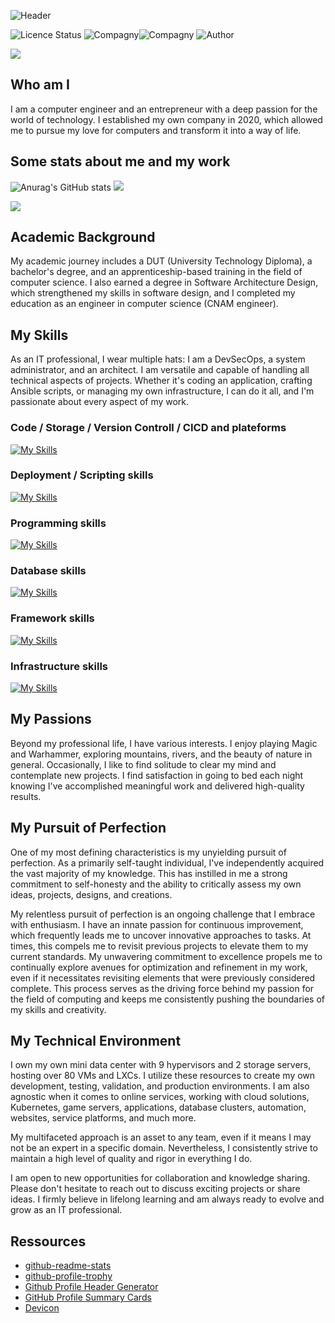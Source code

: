 ![Header](https://gitlab.com/LordRobinCbz/LordRobinCbz/-/raw/main/assets/github-header-image.png?ref_type=heads)

![Licence Status](https://img.shields.io/badge/licence-MIT-brightgreen)
![Compagny](https://img.shields.io/badge/Compagny-Capgemini-blue)![Compagny](https://img.shields.io/badge/Compagny-Labo--CBZ-blue)
![Author](https://img.shields.io/badge/Author-Lord%20Robin%20Cbz-blue)

![](https://github-profile-trophy.vercel.app/?username=LordRobinCbz&theme=algolia)

## Who am I

I am a computer engineer and an entrepreneur with a deep passion for the world of technology. I established my own company in 2020, which allowed me to pursue my love for computers and transform it into a way of life.

## Some stats about me and my work

![Anurag's GitHub stats](https://github-readme-stats.vercel.app/api?username=lordrobincbz&show_icons=true&theme=cobalt) ![](http://github-profile-summary-cards.vercel.app/api/cards/most-commit-language?username=LordRobinCbz&theme=cobalt)

![](http://github-profile-summary-cards.vercel.app/api/cards/profile-details?username=LordRobinCbz&theme=cobalt)

## Academic Background

My academic journey includes a DUT (University Technology Diploma), a bachelor's degree, and an apprenticeship-based training in the field of computer science. I also earned a degree in Software Architecture Design, which strengthened my skills in software design, and I completed my education as an engineer in computer science (CNAM engineer).

## My Skills

As an IT professional, I wear multiple hats: I am a DevSecOps, a system administrator, and an architect. I am versatile and capable of handling all technical aspects of projects. Whether it's coding an application, crafting Ansible scripts, or managing my own infrastructure, I can do it all, and I'm passionate about every aspect of my work.

### Code / Storage / Version Controll / CICD and plateforms

[![My Skills](https://skillicons.dev/icons?i=github,gitlab,git,jenkins,stackoverflow,postman,vscode,visualstudio,blender,discord,eclipse,grafana)](https://skillicons.dev)

### Deployment / Scripting skills

[![My Skills](https://skillicons.dev/icons?i=ansible,bash,powershell,regex,bots,md)](https://skillicons.dev)

### Programming skills

[![My Skills](https://skillicons.dev/icons?i=java,php,python,c,javascript,html,css,ts,cs,cpp)](https://skillicons.dev)

### Database skills

[![My Skills](https://skillicons.dev/icons?i=redis,mysql,mongodb,prometheus,postgres,kafka)](https://skillicons.dev)

### Framework skills

[![My Skills](https://skillicons.dev/icons?i=nodejs,symfony,dotnet,wordpress,spring)](https://skillicons.dev)

### Infrastructure skills

[![My Skills](https://skillicons.dev/icons?i=cloudflare,docker,kubernetes,linux,nginx,openstack,openshift,raspberrypi)](https://skillicons.dev)


## My Passions

Beyond my professional life, I have various interests. I enjoy playing Magic and Warhammer, exploring mountains, rivers, and the beauty of nature in general. Occasionally, I like to find solitude to clear my mind and contemplate new projects. I find satisfaction in going to bed each night knowing I've accomplished meaningful work and delivered high-quality results.

## My Pursuit of Perfection

One of my most defining characteristics is my unyielding pursuit of perfection. As a primarily self-taught individual, I've independently acquired the vast majority of my knowledge. This has instilled in me a strong commitment to self-honesty and the ability to critically assess my own ideas, projects, designs, and creations.

My relentless pursuit of perfection is an ongoing challenge that I embrace with enthusiasm. I have an innate passion for continuous improvement, which frequently leads me to uncover innovative approaches to tasks. At times, this compels me to revisit previous projects to elevate them to my current standards. My unwavering commitment to excellence propels me to continually explore avenues for optimization and refinement in my work, even if it necessitates revisiting elements that were previously considered complete. This process serves as the driving force behind my passion for the field of computing and keeps me consistently pushing the boundaries of my skills and creativity.

## My Technical Environment

I own my own mini data center with 9 hypervisors and 2 storage servers, hosting over 80 VMs and LXCs. I utilize these resources to create my own development, testing, validation, and production environments. I am also agnostic when it comes to online services, working with cloud solutions, Kubernetes, game servers, applications, database clusters, automation, websites, service platforms, and much more.

My multifaceted approach is an asset to any team, even if it means I may not be an expert in a specific domain. Nevertheless, I consistently strive to maintain a high level of quality and rigor in everything I do.

I am open to new opportunities for collaboration and knowledge sharing. Please don't hesitate to reach out to discuss exciting projects or share ideas. I firmly believe in lifelong learning and am always ready to evolve and grow as an IT professional.

## Ressources

* [github-readme-stats](https://github.com/anuraghazra/github-readme-stats)
* [github-profile-trophy](https://github.com/ryo-ma/github-profile-trophy)
* [Github Profile Header Generator](https://leviarista.github.io/github-profile-header-generator/)
* [GitHub Profile Summary Cards](https://github-profile-summary-cards.vercel.app/demo.html)
* [Devicon](https://devicon.dev/)
